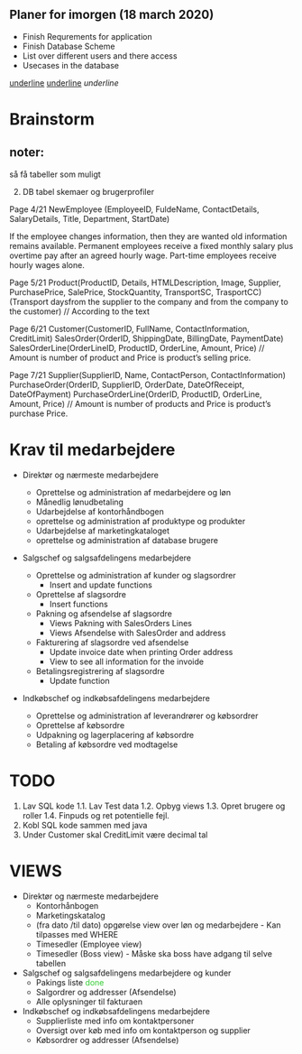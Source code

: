 ## Planer for imorgen (18 march 2020)
* Finish Requrements for application
* Finish Database Scheme
* List over different users and there access
* Usecases in the database

<span style="text-decoration: underline">underline</span>
<u>underline</u>
_underline_

# Brainstorm

## noter:
så få tabeller som muligt

2. DB tabel skemaer og brugerprofiler

Page 4/21 
NewEmployee (EmployeeID, FuldeName, ContactDetails, SalaryDetails, Title, Department, StartDate) 

If the employee changes information, then they are wanted old information remains available.
Permanent employees receive a fixed monthly salary plus overtime pay after an agreed hourly wage. Part-time employees receive hourly wages alone.


Page 5/21 
Product(ProductID, Details, HTMLDescription, Image, Supplier, PurchasePrice, SalePrice, StockQuantity, TransportSC, TrasportCC) (Transport daysfrom the supplier to the company
and from the company to the customer) // According to the text

Page 6/21
Customer(CustomerID, FullName, ContactInformation, CreditLimit)
SalesOrder(OrderID, ShippingDate, BillingDate, PaymentDate)
SalesOrderLine(OrderLineID, ProductID, OrderLine, Amount, Price) // Amount is number of product and Price is product’s selling price. 

Page 7/21
Supplier(SupplierID, Name, ContactPerson, ContactInformation)
PurchaseOrder(OrderID, SupplierID, OrderDate, DateOfReceipt, DateOfPayment)
PurchaseOrderLine(OrderID, ProductID, OrderLine, Amount, Price) // Amount is number of products and Price is product’s purchase Price.






# Krav til medarbejdere
* Direktør og nærmeste medarbejdere
  * Oprettelse og administration af medarbejdere og løn
  * Månedlig lønudbetaling
  * Udarbejdelse af kontorhåndbogen
  * oprettelse og administration af produktype og produkter
  * Udarbejdelse af marketingkataloget
  * oprettelse og administration af database brugere

* Salgschef og salgsafdelingens medarbejdere
  * Oprettelse og administration af kunder og slagsordrer
    * Insert and update functions
  * Oprettelse af slagsordre
    * Insert functions
  * Pakning og afsendelse af slagsordre
    * Views Pakning with SalesOrders Lines
    * Views Afsendelse with SalesOrder and address
  * Fakturering af slagsordre ved afsendelse
    * Update invoice date when printing Order address
    * View to see all information for the invoide
  * Betalingsregistrering af slagsordre
    * Update function

* Indkøbschef og indkøbsafdelingens medarbejdere
  * Oprettelse og administration af leverandrører og købsordrer
  * Oprettelse af købsordre
  * Udpakning og lagerplacering af købsordre
  * Betaling af købsordre ved modtagelse

# TODO
1. Lav SQL kode
    1.1. Lav Test data
    1.2. Opbyg views
    1.3. Opret brugere og roller
    1.4. Finpuds og ret potentielle fejl.
2. Kobl SQL kode sammen med java
3. Under Customer skal CreditLimit være decimal tal

# VIEWS 
* Direktør og nærmeste medarbejdere
    * Kontorhånbogen 
    * Marketingskatalog
    * (fra dato /til dato) opgørelse view over løn og medarbejdere - Kan tilpasses med WHERE
    * Timesedler (Employee view)
    * Timesedler (Boss view) - Måske ska boss have adgang til selve tabellen
* Salgschef og salgsafdelingens medarbejdere og kunder
    * Pakings liste <span style="color: limegreen;">done</span>
    * Salgordrer og addresser (Afsendelse)
    * Alle oplysninger til fakturaen 
* Indkøbschef og indkøbsafdelingens medarbejdere
    * Supplierliste med info om kontaktpersoner
    * Oversigt over køb med info om kontaktperson og supplier
    * Købsordrer og addresser (Afsendelse)
